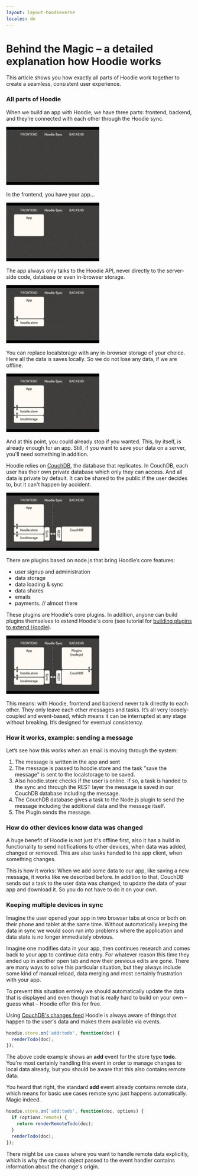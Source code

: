 ```yaml
---
layout: layout-hoodieverse
locales: de
---
```

# Behind the Magic – a detailed explanation how Hoodie works

This article shows you how exactly all parts of Hoodie work together to create a seamless, consistent user experience.

### All parts of Hoodie
When we build an app with Hoodie, we have three parts: frontend, backend, and they’re connected with each other through the Hoodie sync.
<p><img src="../../src/img/how-hoodie-works/1.png" width="50%" height="50%"></p>

In the frontend, you have your app...
<p><img src="../../src/img/how-hoodie-works/2.png" width="50%" height="50%"></p>

The app always only talks to the Hoodie API, never directly to the server-side code, database or even in-browser storage.
<p><img src="../../src/img/how-hoodie-works/3.png" width="50%" height="50%"></p>

You can replace localstorage with any in-browser storage of your choice. Here all the data is saves locally. So we do not lose any data, if we are offline.
<p><img src="../../src/img/how-hoodie-works/4.png" width="50%" height="50%"></p>

And at this point, you could already stop if you wanted. This, by itself, is already enough for an app. Still, if you want to save your data on a server, you'll need something in addition.

Hoodie relies on <a href="http://couchdb.apache.org" target="_blank">CouchDB</a>, the database that replicates. In CouchDB, each user has their own private database which only they can access. And all data is private by default. It can be shared to the public if the user decides to, but it can't happen by accident.
<p><img src="../../src/img/how-hoodie-works/5.png" width="50%" height="50%"></p>

There are plugins based on node.js that bring Hoodie’s core features:
* user signup and administration  
* data storage  
* data loading & sync  
* data shares    
* emails  
* payments. // almost there  

These plugins are Hoodie's core plugins. In addition, anyone can build plugins themselves to extend Hoodie's core (see tutorial for [building plugins to extend Hoodie](http://docs.hood.ie/en/plugins/tutorial.html)).
<p><img src="../../src/img/how-hoodie-works/6.png" width="50%" height="50%"></p>

This means: with Hoodie, frontend and backend never talk directly to each other. They only leave each other messages and tasks. It’s all very loosely-coupled and event-based, which means it can be interrupted at any stage without breaking. It’s designed for eventual consistency.

### How it works, example: sending a message

Let’s see how this works when an email is moving through the system:

1. The message is written in the app and sent
2. The message is passed to hoodie.store and the task "save the message" is sent to the localstorage to be saved. 
3. Also hoodie.store checks if the user is online. If so, a task is handed to the sync and through the REST layer the message is saved in our CouchDB database including the message. 
4. The CouchDB database gives a task to the Node.js plugin to send the message including the additional data and the message itself. 
5. The Plugin sends the message.



### How do other devices know data was changed

A huge benefit of Hoodie is not just it's offline first, also it has a build in functionality to send notifications to other devices, when data was added, changed or removed. This are also tasks handed to the app client, when something changes.

This is how it works:
When we add some data to our app, like saving a new message, it works like we described before. In addition to that, CouchDB sends out a task to the user data was changed, to update the data of your app and download it. So you do not have to do it on your own.

### Keeping multiple devices in sync

Imagine the user opened your app in two browser tabs at once or both on their phone and tablet at the same time. Without automatically keeping the data in sync we would soon run into problems where the application and data state is no longer immediately obvious.

Imagine one modifies data in your app, then continues research and comes back to your app to continue data entry. For whatever reason this time they ended up in another open tab and now their previous edits are gone. There are many ways to solve this particular situation, but they always include some kind of manual reload, data merging and most certainly frustration with your app.

To prevent this situation entirely we should automatically update the data that is displayed and even though that is really hard to build on your own – guess what – Hoodie offer this for free.

Using <a href="http://docs.couchdb.org/en/latest/api/database/changes.html?highlight=_changes#get--db-_changes" target="_blank">CouchDB's changes feed</a> Hoodie is always aware of things that happen to the user's data and makes them available via events.

```js
hoodie.store.on('add:todo', function(doc) {
  renderTodo(doc);
});
```

The above code example shows an **add** event for the store type **todo**.
You're most certainly handling this event in order to manage changes to local data already, but you should be aware that this also contains remote data.

You heard that right, the standard **add** event already contains remote data, which means for basic use cases remote sync just happens automatically. Magic indeed.

```js
hoodie.store.on('add:todo', function(doc, options) {
  if (options.remote) {
    return renderRemoteTodo(doc);
  }
  renderTodo(doc);
});
```

There might be use cases where you want to handle remote data explicitly, which is why the options object passed to the event handler contains information about the change's origin.
